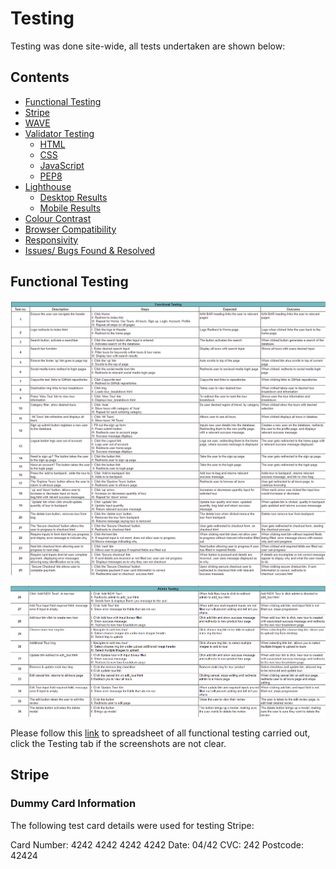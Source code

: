 # Testing 

Testing was done site-wide, all tests undertaken are shown below: 

## Contents 

- [Functional Testing](#functional-testing)
- [Stripe](#stripe)
- [WAVE](#wave)
- [Validator Testing](#validator-testing)
  + [HTML](#html)
  + [CSS](#CSS)
  + [JavaScript](#javascript)
  + [PEP8](#pep8-online)
- [Lighthouse](#lighthouse)
  + [Desktop Results](#desktop-results)
  + [Mobile Results](#mobile-results)
- [Colour Contrast](#colour-contrast)
- [Browser Compatibility](#browser-compatibility)
- [Responsivity](#responsivity)
- [Issues/ Bugs Found & Resolved](#issues-bugs-found-resolved)

## Functional Testing 

![Functional Tests User](documents/images/functional_testing/functional_test_1.png)

![Functional Tests Admin](documents/images/functional_testing/functional_test_2.png)

Please follow this [link](https://docs.google.com/spreadsheets/d/1xx5Dkv36HNJfljd7qT-q4SbN8Jt4fcDM39XUS-Ybc3o/edit?usp=drive_link) to spreadsheet of all functional testing carried out, click the Testing tab if the screenshots are not clear.

## Stripe

### Dummy Card Information

The following test card details were used for testing Stripe:

Card Number: 4242 4242 4242 4242
Date: 04/42
CVC: 242
Postcode: 42424